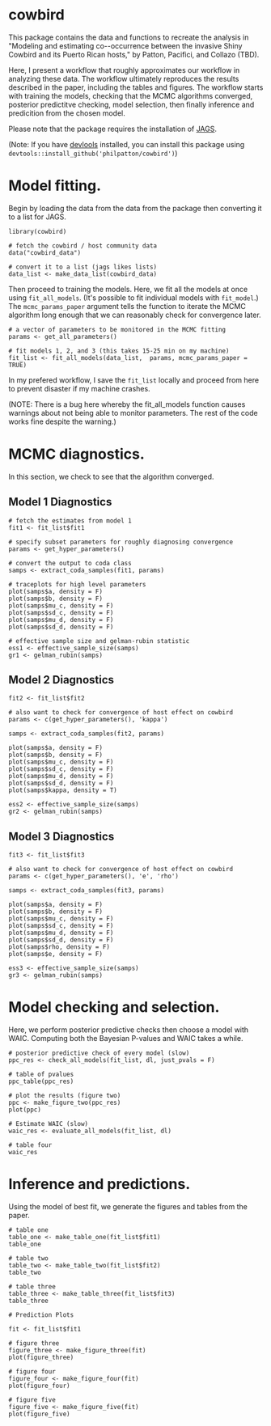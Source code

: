 # cowbird
This package contains the data and functions to recreate the analysis in "Modeling and estimating co--occurrence between the invasive Shiny Cowbird and its Puerto Rican hosts," by Patton, Pacifici, and Collazo (TBD).

Here, I present a workflow that roughly approximates our workflow in analyzing these data. The workflow ultimately reproduces the results described in the paper, including the tables and figures. The workflow starts with training the models, checking that the MCMC algorithms converged, posterior predictitve checking, model selection, then finally inference and predicition from the chosen model. 

Please note that the package requires the installation of [JAGS](https://mcmc-jags.sourceforge.io/).

(Note: If you have [devlools](https://devtools.r-lib.org/) installed, you can install this package using `devtools::install_github('philpatton/cowbird')`)

# Model fitting.

Begin by loading the data from the data from the package then converting it to a list for JAGS.

```
library(cowbird)

# fetch the cowbird / host community data
data("cowbird_data")

# convert it to a list (jags likes lists) 
data_list <- make_data_list(cowbird_data)

```

Then proceed to training the models. Here, we fit all the models at once using `fit_all_models`. (It's possible to fit individual models with `fit_model`.) The 
`mcmc_params_paper` argument tells the function to iterate the MCMC algorithm long enough that we can reasonably check for convergence later.

```
# a vector of parameters to be monitored in the MCMC fitting
params <- get_all_parameters()

# fit models 1, 2, and 3 (this takes 15-25 min on my machine)
fit_list <- fit_all_models(data_list,  params, mcmc_params_paper = TRUE)
```

In my prefered workflow, I save the `fit_list` locally and proceed from here to prevent disaster if my machine crashes. 

(NOTE: There is a bug here whereby the fit_all_models function causes warnings about not being able to monitor parameters. The rest of the code works fine despite the warning.)

# MCMC diagnostics.

In this section, we check to see that the algorithm converged.

## Model 1 Diagnostics

```
# fetch the estimates from model 1
fit1 <- fit_list$fit1

# specify subset parameters for roughly diagnosing convergence 
params <- get_hyper_parameters()

# convert the output to coda class
samps <- extract_coda_samples(fit1, params)

# traceplots for high level parameters
plot(samps$a, density = F)
plot(samps$b, density = F)
plot(samps$mu_c, density = F)
plot(samps$sd_c, density = F)
plot(samps$mu_d, density = F)
plot(samps$sd_d, density = F)

# effective sample size and gelman-rubin statistic
ess1 <- effective_sample_size(samps)
gr1 <- gelman_rubin(samps)
```

## Model 2 Diagnostics

```
fit2 <- fit_list$fit2

# also want to check for convergence of host effect on cowbird
params <- c(get_hyper_parameters(), 'kappa')

samps <- extract_coda_samples(fit2, params)

plot(samps$a, density = F)
plot(samps$b, density = F)
plot(samps$mu_c, density = F)
plot(samps$sd_c, density = F)
plot(samps$mu_d, density = F)
plot(samps$sd_d, density = F)
plot(samps$kappa, density = T)

ess2 <- effective_sample_size(samps)
gr2 <- gelman_rubin(samps)
```

## Model 3 Diagnostics

```
fit3 <- fit_list$fit3

# also want to check for convergence of host effect on cowbird
params <- c(get_hyper_parameters(), 'e', 'rho')

samps <- extract_coda_samples(fit3, params)

plot(samps$a, density = F)
plot(samps$b, density = F)
plot(samps$mu_c, density = F)
plot(samps$sd_c, density = F)
plot(samps$mu_d, density = F)
plot(samps$sd_d, density = F)
plot(samps$rho, density = F)
plot(samps$e, density = F)

ess3 <- effective_sample_size(samps)
gr3 <- gelman_rubin(samps)
```

# Model checking and selection.

Here, we perform posterior predictive checks then choose a model with WAIC. Computing both the Bayesian P-values and WAIC takes a while.

```
# posterior predictive check of every model (slow)
ppc_res <- check_all_models(fit_list, dl, just_pvals = F)

# table of pvalues
ppc_table(ppc_res)

# plot the results (figure two) 
ppc <- make_figure_two(ppc_res)
plot(ppc)

# Estimate WAIC (slow)
waic_res <- evaluate_all_models(fit_list, dl)

# table four 
waic_res
```

# Inference and predictions.

Using the model of best fit, we generate the figures and tables from the paper. 

```
# table one
table_one <- make_table_one(fit_list$fit1)
table_one 

# table two
table_two <- make_table_two(fit_list$fit2)
table_two

# table three
table_three <- make_table_three(fit_list$fit3)
table_three

# Prediction Plots

fit <- fit_list$fit1

# figure three
figure_three <- make_figure_three(fit)
plot(figure_three)

# figure four
figure_four <- make_figure_four(fit)
plot(figure_four)

# figure five
figure_five <- make_figure_five(fit)
plot(figure_five)
```
